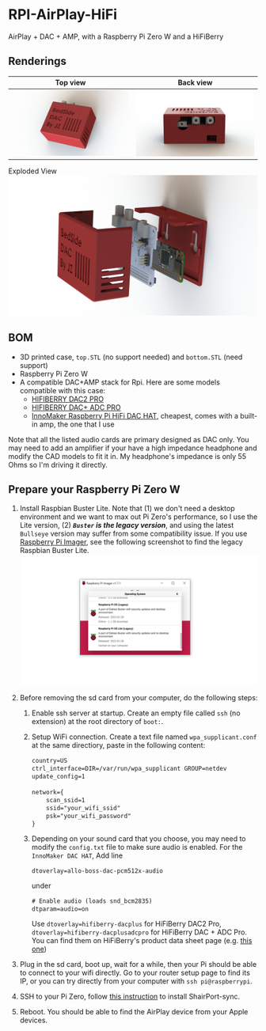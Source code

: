 # RPI-AirPlay-HiFi

AirPlay + DAC + AMP, with a Raspberry Pi Zero W and a HiFiBerry

## Renderings
Top view           |  Back view
:-------------------------:|:-------------------------:
![top](Renderings/top.JPG) | ![back](Renderings/back.JPG)
Exploded View
![explode](Renderings/explode.JPG)

## BOM

- 3D printed case, `top.STL` (no support needed) and `bottom.STL` (need support)
- Raspberry Pi Zero W
- A compatible DAC+AMP stack for Rpi. Here are some models compatible with this case:
  - [HIFIBERRY DAC2 PRO](https://www.hifiberry.com/shop/boards/hifiberry-dac2-pro/)
  - [HIFIBERRY DAC+ ADC PRO](https://www.hifiberry.com/shop/boards/hifiberry-dac-adc-pro/)
  - [InnoMaker Raspberry Pi HiFi DAC HAT](https://www.amazon.com/gp/product/B07D13QWV9/ref=ppx_yo_dt_b_search_asin_title?ie=UTF8&psc=1), cheapest, comes with a built-in amp, the one that I use
  
Note that all the listed audio cards are primary designed as DAC only. 
You may need to add an amplifier if your have a high impedance headphone and modify the CAD models to fit it in.
My headphone's impedance is only 55 Ohms so I'm driving it directly.

## Prepare your Raspberry Pi Zero W

1. Install Raspbian Buster Lite. Note that (1) we don't need a desktop environment and we want to max out Pi Zero's performance, so I use the Lite version, (2) ***`Buster` is the legacy version***, and using the latest `Bullseye` version may suffer from some compatibility issue. If you use [Raspberry Pi Imager](https://www.raspberrypi.com/software/), see the following screenshot to find the legacy Raspbian Buster Lite. ![imager](Renderings/imager.PNG)
2. Before removing the sd card from your computer, do the following steps:
   1. Enable ssh server at startup. Create an empty file called `ssh` (no extension) at the root directory of `boot:`.
   2. Setup WiFi connection. Create a text file named `wpa_supplicant.conf` at the same directiory, paste in the following content: 

        ```
        country=US
        ctrl_interface=DIR=/var/run/wpa_supplicant GROUP=netdev
        update_config=1

        network={
            scan_ssid=1
            ssid="your_wifi_ssid"
            psk="your_wifi_password"
        }
        ```
    3. Depending on your sound card that you choose, you may need to modify the `config.txt` file to make sure audio is enabled. For the `InnoMaker DAC HAT`, Add line 
        ```
        dtoverlay=allo-boss-dac-pcm512x-audio
        ``` 
        under 
        ```
        # Enable audio (loads snd_bcm2835)
        dtparam=audio=on
        ```
        Use `dtoverlay=hifiberry-dacplus` for HiFiBerry DAC2 Pro, `dtoverlay=hifiberry-dacplusadcpro` for HiFiBerry DAC + ADC Pro. You can find them on HiFiBerry's product data sheet page (e.g. [this one](https://www.hifiberry.com/docs/data-sheets/datasheet-dac-adc-pro/))
    
 1. Plug in the sd card, boot up, wait for a while, then your Pi should be able to connect to your wifi directly. Go to your router setup page to find its IP, or you can try directly from your computer with `ssh pi@raspberrypi`. 
 2. SSH to your Pi Zero, follow [this instruction](https://github.com/mikebrady/shairport-sync/blob/master/INSTALL.md) to install ShairPort-sync. 
 3. Reboot. You should be able to find the AirPlay device from your Apple devices.
